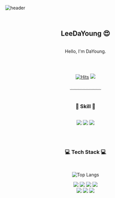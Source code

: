 
![header](https://capsule-render.vercel.app/api?type=waving&&color=gradient&height=200&text=DaYoung-Home!&section=header&fontSize=90)


<div align = "center">

<br/>
<h2>LeeDaYoung 😍</h2><br/>
Hello, I'm DaYoung.<br/>


<br/><br/>


[![Hits](https://hits.seeyoufarm.com/api/count/incr/badge.svg?url=https%3A%2F%2Fgithub.com%2Fchajuhui123&count_bg=%23FFD5D5&title_bg=%23FF7575&icon=&icon_color=%23E7E7E7&title=VISIT&edge_flat=false)](https://hits.seeyoufarm.com)
 <a href="https://www.notion.so/Lee-da-young-e385aded24e046e5ac4baa0210b88d31?pvs=4" target="_blank"><img src="https://img.shields.io/badge/문자-F59300?style=flat-square&logo=이미지 이름&logoColor=white"/></a>

  
﹏﹏﹏﹏﹏﹏﹏
<br/><br/>
 
<h3>🎨 Skill 🎨</h3>
 
<br/>

<img src="https://img.shields.io/badge/adobephotoshop-31A8FF?style=for-the-badge&logo=adobephotoshop&logoColor=white"/>
<img src="https://img.shields.io/badge/adobeillustrator-FF9A00?style=for-the-badge&logo=adobeillustrator&logoColor=white"/>
<img src="https://img.shields.io/badge/figma-F24E1E?style=for-the-badge&logo=figma&logoColor=white"/>

<br/><br/>
 
<h3>💻 Tech Stack 💻</h3>
 
<br/>

![Top Langs](https://github-readme-stats.vercel.app/api/top-langs/?username=LeeDaYoungss&layout=compact)

<img src="https://img.shields.io/badge/HTML5-E34F26?style=for-the-badge&logo=html5&logoColor=white"/>
<img src="https://img.shields.io/badge/CSS3-1572B6?style=for-the-badge&logo=CSS3&logoColor=white"/>
<img src="https://img.shields.io/badge/javascript-F7DF1E?style=for-the-badge&logo=javascript&logoColor=white"/>
<img src="https://img.shields.io/badge/jquery-0769AD?style=for-the-badge&logo=jquery&logoColor=white"/>
<br>
<img src="https://img.shields.io/badge/php-777BB4?style=for-the-badge&logo=php&logoColor=white"/>
<img src="https://img.shields.io/badge/react-0769AD?style=for-the-badge&logo=react&logoColor=white"/>
<img src="https://img.shields.io/badge/mysql-4479A1?style=for-the-badge&logo=mysql&logoColor=white"/>


</div>
